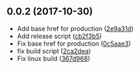 <a name="0.0.2"></a>
## 0.0.2 (2017-10-30)

* Add base href for production ([2e9a31d](https://github.com/kdonoel-daniel/kdonoel-daniel-web/commit/2e9a31d))
* Add release script ([cb2f3b5](https://github.com/kdonoel-daniel/kdonoel-daniel-web/commit/cb2f3b5))
* Fix base href for production ([0c5aae3](https://github.com/kdonoel-daniel/kdonoel-daniel-web/commit/0c5aae3))
* fix build script ([2ca2dea](https://github.com/kdonoel-daniel/kdonoel-daniel-web/commit/2ca2dea))
* Fix linux build ([367d968](https://github.com/kdonoel-daniel/kdonoel-daniel-web/commit/367d968))




